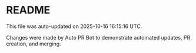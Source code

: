 # README

This file was auto-updated on 2025-10-16 16:15:16 UTC.

Changes were made by Auto PR Bot to demonstrate automated updates, PR creation, and merging.
